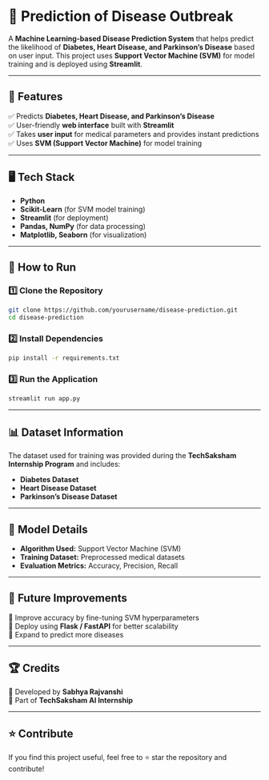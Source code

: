 # 🏥 Prediction of Disease Outbreak

A **Machine Learning-based Disease Prediction System** that helps predict the likelihood of **Diabetes, Heart Disease, and Parkinson’s Disease** based on user input. This project uses **Support Vector Machine (SVM)** for model training and is deployed using **Streamlit**.

---

## 📌 Features

✅ Predicts **Diabetes, Heart Disease, and Parkinson’s Disease**  
✅ User-friendly **web interface** built with **Streamlit**  
✅ Takes **user input** for medical parameters and provides instant predictions  
✅ Uses **SVM (Support Vector Machine)** for model training  

---

## 🖥️ Tech Stack

- **Python**  
- **Scikit-Learn** (for SVM model training)  
- **Streamlit** (for deployment)  
- **Pandas, NumPy** (for data processing)  
- **Matplotlib, Seaborn** (for visualization)  

---

## 🚀 How to Run

### 1️⃣ Clone the Repository  
```bash
git clone https://github.com/yourusername/disease-prediction.git
cd disease-prediction
```

### 2️⃣ Install Dependencies  
```bash
pip install -r requirements.txt
```

### 3️⃣ Run the Application  
```bash
streamlit run app.py
```

---

## 📊 Dataset Information

The dataset used for training was provided during the **TechSaksham Internship Program** and includes:  

- **Diabetes Dataset**  
- **Heart Disease Dataset**  
- **Parkinson’s Disease Dataset**  

---

## 🎯 Model Details

- **Algorithm Used:** Support Vector Machine (SVM)  
- **Training Dataset:** Preprocessed medical datasets  
- **Evaluation Metrics:** Accuracy, Precision, Recall  

---

## 📌 Future Improvements

🔹 Improve accuracy by fine-tuning SVM hyperparameters  
🔹 Deploy using **Flask / FastAPI** for better scalability  
🔹 Expand to predict more diseases  

---

## 🏆 Credits

🔹 Developed by **Sabhya Rajvanshi**  
🔹 Part of **TechSaksham AI Internship**  

---

## ⭐ Contribute

If you find this project useful, feel free to ⭐ star the repository and contribute!  

